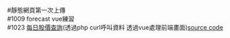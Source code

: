 #靜態網頁第一次上傳<br>
#1009 forecast vue練習<br>
#1023 <a href="http://140.115.236.71/demo-personal/DD102/web/I1900520/stock/stock.html">每日股價查詢</a>(透過php curl呼叫資料 透過vue處理前端畫面)<a href="https://github.com/jovialhsu/pratice/tree/master/stock">source code</a><br>
